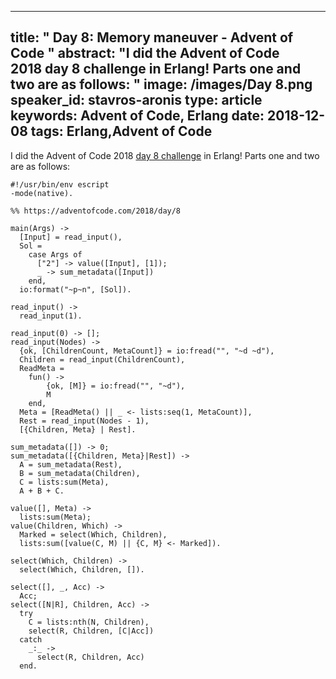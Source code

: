 
---
title: " Day 8: Memory maneuver - Advent of Code
"
abstract: "I did the Advent of Code 2018 day 8 challenge in Erlang! Parts one and two are as follows:
"
image: /images/Day 8.png
speaker_id: stavros-aronis
type: article
keywords: Advent of Code, Erlang
date: 2018-12-08
tags: Erlang,Advent of Code
---
I did the Advent of Code 2018&nbsp;<a href="https://adventofcode.com/2018/day/8">day 8 challenge</a>&nbsp;in Erlang! Parts one and two are as follows:

<pre>
<code class="language-erlang">#!/usr/bin/env escript
-mode(native).

%% https://adventofcode.com/2018/day/8

main(Args) -&gt;
  [Input] = read_input(),
  Sol =
    case Args of
      ["2"] -&gt; value([Input], [1]);
      _ -&gt; sum_metadata([Input])
    end,
  io:format("~p~n", [Sol]).

read_input() -&gt;
  read_input(1).

read_input(0) -&gt; [];
read_input(Nodes) -&gt;
  {ok, [ChildrenCount, MetaCount]} = io:fread("", "~d ~d"),
  Children = read_input(ChildrenCount),
  ReadMeta =
    fun() -&gt;
        {ok, [M]} = io:fread("", "~d"),
        M
    end,
  Meta = [ReadMeta() || _ &lt;- lists:seq(1, MetaCount)],
  Rest = read_input(Nodes - 1),
  [{Children, Meta} | Rest].

sum_metadata([]) -&gt; 0;
sum_metadata([{Children, Meta}|Rest]) -&gt;
  A = sum_metadata(Rest),
  B = sum_metadata(Children),
  C = lists:sum(Meta),
  A + B + C.

value([], Meta) -&gt;
  lists:sum(Meta);
value(Children, Which) -&gt;
  Marked = select(Which, Children),
  lists:sum([value(C, M) || {C, M} &lt;- Marked]).

select(Which, Children) -&gt;
  select(Which, Children, []).

select([], _, Acc) -&gt;
  Acc;
select([N|R], Children, Acc) -&gt;
  try
    C = lists:nth(N, Children),
    select(R, Children, [C|Acc])
  catch
    _:_ -&gt;
      select(R, Children, Acc)
  end.
 </code></pre>

&nbsp;
